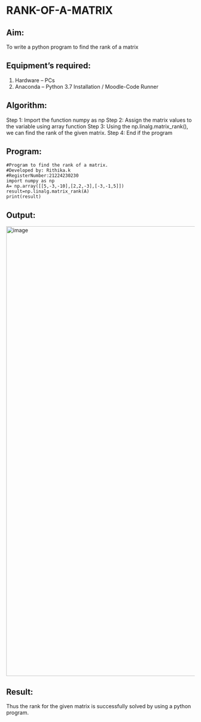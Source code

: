 # RANK-OF-A-MATRIX
## Aim:
To write a python program to find the rank of a matrix
## Equipment’s required:
1. 	Hardware – PCs
2. 	Anaconda – Python 3.7 Installation / Moodle-Code Runner
## Algorithm:
Step 1: Import the function numpy as np
Step 2: Assign the matrix values to the variable using array function
Step 3: Using the np.linalg.matrix_rank(), we can find the rank of the given matrix.
Step 4: End if the program 
## Program:
```
#Program to find the rank of a matrix.
#Developed by: Rithika.k
#RegisterNumber:21224230230
import numpy as np
A= np.array([[5,-3,-10],[2,2,-3],[-3,-1,5]])
result=np.linalg.matrix_rank(A)
print(result)
```
## Output:
<img width="1920" height="1200" alt="image" src="https://github.com/user-attachments/assets/1a37a513-598c-4f70-bc3f-c2c6abe74af7" />

## Result:
Thus the rank for the given matrix is successfully solved by  using a python program.

